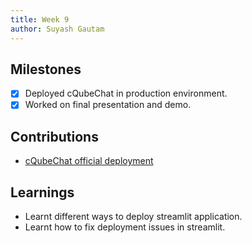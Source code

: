 ```yaml
---
title: Week 9
author: Suyash Gautam
---
```


## Milestones
- [x] Deployed cQubeChat in production environment.
- [x] Worked on final presentation and demo.

## Contributions
- [cQubeChat official deployment](https://cqubechat.t2s.samagra.io)

## Learnings
- Learnt different ways to deploy streamlit application.
- Learnt how to fix deployment issues in streamlit.